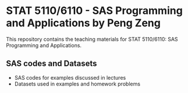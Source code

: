 # STAT 5110/6110 - SAS Programming and Applications by Peng Zeng

This repository contains the teaching materials for STAT 5110/6110: SAS Programming and Applications.

## SAS codes and Datasets

- SAS codes for examples discussed in lectures
- Datasets used in examples and homework problems
